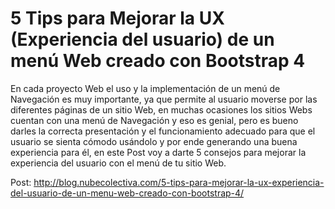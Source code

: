 # 5 Tips para Mejorar la UX (Experiencia del usuario) de un menú Web creado con Bootstrap 4
En cada proyecto Web el uso y la implementación de un menú de Navegación es muy importante, ya que permite al usuario moverse por las diferentes páginas de un sitio Web, en muchas ocasiones los sitios Webs cuentan con una menú de Navegación y eso es genial, pero es bueno darles la correcta presentación y el funcionamiento adecuado para que el usuario se sienta cómodo usándolo y por ende generando una buena experiencia para él, en este Post voy a darte 5 consejos para mejorar la experiencia del usuario con el menú de tu sitio Web.

Post: http://blog.nubecolectiva.com/5-tips-para-mejorar-la-ux-experiencia-del-usuario-de-un-menu-web-creado-con-bootstrap-4/
